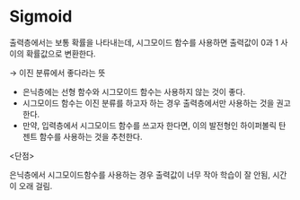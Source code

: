 # Sigmoid

출력층에서는 보통 확률을 나타내는데, 시그모이드 함수를 사용하면 출력값이 0과 1 사이의 확률값으로 변환한다.

→ 이진 분류에서 좋다라는 뜻

- 은닉층에는 선형 함수와 시그모이드 함수는 사용하지 않는 것이 좋다.
- 시그모이드 함수는 이진 분류를 하고자 하는 경우 출력층에서만 사용하는 것을 권고한다.
- 만약, 입력층에서 시그모이드 함수를 쓰고자 한다면, 이의 발전형인 하이퍼볼릭 탄젠트 함수를 사용하는 것을 추천한다.

<단점>

은닉층에서 시그모이드함수를 사용하는 경우 출력값이 너무 작아 학습이 잘 안됨, 시간이 오래 걸림.
